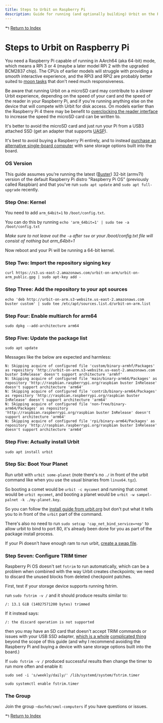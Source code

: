 ```yaml
---
title: Steps to Urbit on Raspberry Pi
description: Guide for running (and optionally building) Urbit on the Raspberry Pi
---
```


↰ [Return to Index](index.md)

# Steps to Urbit on Raspberry Pi

You need a Raspberry Pi capable of running in AArch64 (aka 64-bit) mode, which means a RPi 3 or 4 (maybe a later model RPi 2 with the upgraded BCM2837 chip). The CPUs of earlier models will struggle with providing a smooth interactive experience, and the RPi3 and RPi2 are probably better suited to [moon tasks](https://urbit.org/docs/glossary/moon/) that don't need much responsiveness.

Be aware that running Urbit on a microSD card may contribute to a slower Urbit experience, depending on the speed of your card and the speed of the reader in your Raspberry Pi, and if you're running anything else on the device that will compete with Urbit for disk access. On models earlier than the Raspberry Pi 4 there may be benefit to [overclocking the reader interface](https://www.jeffgeerling.com/blog/2016/how-overclock-microsd-card-reader-on-raspberry-pi-3) to increase the speed the microSD card can be written to.

It's better to avoid the microSD card and just run your Pi from a USB3 attached SSD (get an adapter that supports [UASP](https://www.jeffgeerling.com/blog/2020/uasp-makes-raspberry-pi-4-disk-io-50-faster)).

It's best to avoid buying a Raspberry Pi entirely, and to instead [purchase an alternative single-board computer](Buying_Guide.md) with sane storage options built into the board.

### OS Version

This guide assumes you're running the latest ([Buster](https://www.raspberrypi.org/blog/buster-the-new-version-of-raspbian/)) 32-bit (armv7l) version of the default Raspberry Pi distro "Raspberry Pi OS" (previously called Raspbian) and that you've run `sudo apt update` and `sudo apt full-upgrade` recently.

### Step One: Kernel

You need to add `arm_64bit=1` to `/boot/config.txt`.

You can do this by running `echo 'arm_64bit=1' | sudo tee -a /boot/config.txt`

*Make sure to not leave out the `-a` after `tee` or your /boot/config.txt file will consist of nothing but arm_64bit=1*

Now reboot and your Pi will be running a 64-bit kernel.

### Step Two: Import the repository signing key

`curl https://s3.us-east-2.amazonaws.com/urbit-on-arm/urbit-on-arm_public.gpg | sudo apt-key add -`

### Step Three: Add the repository to your apt sources

`echo 'deb http://urbit-on-arm.s3-website.us-east-2.amazonaws.com buster custom' | sudo tee /etc/apt/sources.list.d/urbit-on-arm.list`

### Step Four: Enable multiarch for arm64

`sudo dpkg --add-architecture arm64`

### Step Five: Update the package list

`sudo apt update`

Messages like the below are expected and harmless:

```
N: Skipping acquire of configured file 'custom/binary-armhf/Packages' as repository 'http://urbit-on-arm.s3-website.us-east-2.amazonaws.com buster InRelease' doesn't support architecture 'armhf'
N: Skipping acquire of configured file 'main/binary-arm64/Packages' as repository 'http://raspbian.raspberrypi.org/raspbian buster InRelease' doesn't support architecture 'arm64'
N: Skipping acquire of configured file 'contrib/binary-arm64/Packages' as repository 'http://raspbian.raspberrypi.org/raspbian buster InRelease' doesn't support architecture 'arm64'
N: Skipping acquire of configured file 'non-free/binary-arm64/Packages' as repository 'http://raspbian.raspberrypi.org/raspbian buster InRelease' doesn't support architecture 'arm64'
N: Skipping acquire of configured file 'rpi/binary-arm64/Packages' as repository 'http://raspbian.raspberrypi.org/raspbian buster InRelease' doesn't support architecture 'arm64'

```

### Step Five: Actually install Urbit

`sudo apt install urbit`

### Step Six: Boot Your Planet

Run urbit with `urbit some-planet` (note there's no `./` in front of the urbit command like when you use the usual binaries from `linux64.tgz`).

So booting a comet would be `urbit -c mycomet` and running that comet would be `urbit mycomet`, and booting a planet would be `urbit -w sampel-palnet -k ./my-planet.key`.

So you can follow the [install guide from urbit.org](https://urbit.org/using/install/) but don't put what it tells you to in front of the `urbit` part of the command.

There's also no need to run `sudo setcap 'cap_net_bind_service=+ep'` to allow urbit to bind to port 80, it's already been done for you as part of the package install process.

If your Pi doesn't have enough ram to run urbit, [create a swap file](https://raspberrypi.stackexchange.com/a/1605).

### Step Seven: Configure TRIM timer

Raspberry Pi OS doesn't set `fstrim` to run automatically, which can be a problem when combined with the way Urbit creates checkpoints; we need to discard the unused blocks from deleted checkpoint patches.

First, test if your storage device supports running fstrim.

run `sudo fstrim -v /` and it should produce results similar to:

`/: 13.1 GiB (14027571200 bytes) trimmed`

If it instead says:

`/: the discard operation is not supported`

then you may have an SD card that doesn't accept TRIM commands or issues with your USB SSD adapter, [which is a whole](https://www.glump.net/howto/desktop/enable-trim-on-an-external-ssd-on-linux) [complicated thing](https://www.jeffgeerling.com/blog/2020/enabling-trim-on-external-ssd-on-raspberry-pi) beyond the scope of this guide (and why I recommend avoiding the Raspberry Pi and buying a device with sane storage options built into the board.)

If `sudo fstrim -v /` produced successful results then change the timer to run more often and enable it:

`sudo sed -i 's/weekly/daily/' /lib/systemd/system/fstrim.timer`

`sudo systemctl enable fstrim.timer`

### The Group

Join the group `~dasfeb/smol-computers` if you have questions or issues.

↰ [Return to Index](index.md)
